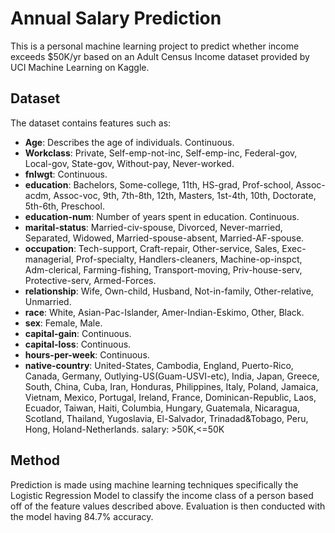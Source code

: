 # Annual Salary Prediction
This is a personal machine learning project to predict whether income exceeds $50K/yr based on an Adult Census Income dataset provided by UCI Machine Learning on Kaggle.

## Dataset
The dataset contains features such as:
- **Age**: Describes the age of individuals. Continuous.
- **Workclass**: Private, Self-emp-not-inc, Self-emp-inc, Federal-gov, Local-gov, State-gov, Without-pay, Never-worked.
- **fnlwgt**: Continuous.
- **education**: Bachelors, Some-college, 11th, HS-grad, Prof-school, Assoc-acdm, Assoc-voc, 9th, 7th-8th, 12th, Masters, 1st-4th, 10th, Doctorate, 5th-6th, Preschool.
- **education-num**: Number of years spent in education. Continuous.
- **marital-status**: Married-civ-spouse, Divorced, Never-married, Separated, Widowed, Married-spouse-absent, Married-AF-spouse.
- **occupation**: Tech-support, Craft-repair, Other-service, Sales, Exec-managerial, Prof-specialty, Handlers-cleaners, Machine-op-inspct, Adm-clerical, Farming-fishing, Transport-moving, Priv-house-serv, Protective-serv, Armed-Forces.
- **relationship**: Wife, Own-child, Husband, Not-in-family, Other-relative, Unmarried.
- **race**: White, Asian-Pac-Islander, Amer-Indian-Eskimo, Other, Black.
- **sex**: Female, Male.
- **capital-gain**: Continuous.
- **capital-loss**: Continuous.
- **hours-per-week**: Continuous.
- **native-country**: United-States, Cambodia, England, Puerto-Rico, Canada, Germany, Outlying-US(Guam-USVI-etc), India, Japan, Greece, South, China, Cuba, Iran, Honduras, Philippines, Italy, Poland, Jamaica, Vietnam, Mexico, Portugal, Ireland, France, Dominican-Republic, Laos, Ecuador, Taiwan, Haiti, Columbia, Hungary, Guatemala, Nicaragua, Scotland, Thailand, Yugoslavia, El-Salvador, Trinadad&Tobago, Peru, Hong, Holand-Netherlands.
salary: >50K,<=50K

## Method
Prediction is made using machine learning techniques specifically the Logistic Regression Model to classify the income class of a person based off of the feature values described above.
Evaluation is then conducted with the model having 84.7% accuracy.
